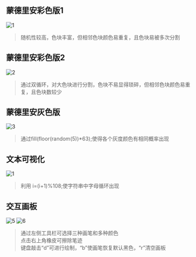 蒙德里安彩色版1
---------------
![1](https://user-images.githubusercontent.com/90953713/137487031-785d9956-afed-417c-a5fa-7926398a44f5.jpg)
>随机性较高，色块丰富，但相邻色块颜色易重复，且色块易被多次分割

蒙德里安彩色版2
---------------
![2](https://user-images.githubusercontent.com/90953713/137486510-566e153f-5b19-4819-90f7-8183abd53e67.jpg)
>通过双循环，对大色块进行分割，色块不易显得琐碎，但相邻色块颜色易重复，且色块数较少

蒙德里安灰色版
--------------
![3](https://user-images.githubusercontent.com/90953713/137486556-8fe43eba-b26c-4b35-90b1-7abd5ce1e044.jpg)
>通过fill(floor(random(5))*63);使得各个灰度颜色有相同概率出现

文本可视化
----------
![1](https://user-images.githubusercontent.com/90953713/137486606-0069a7b1-1f6c-4b02-aeda-35085307f8a1.jpg)
>利用 i=(i+1)%108;使字符串中字母循环出现

交互画板
--------
![5](https://user-images.githubusercontent.com/90953713/137747820-6b781979-6947-4382-9f00-4f290c69597a.jpg)
![6](https://user-images.githubusercontent.com/90953713/137748616-57780280-e672-42b9-89d1-67c29ac632a0.jpg)
>通过左侧工具栏可选择三种画笔和多种颜色  
>点击右上角橡皮可擦除笔迹  
>键盘敲击“d”可进行绘制，“b”使画笔恢复默认黑色，“r”清空画板
